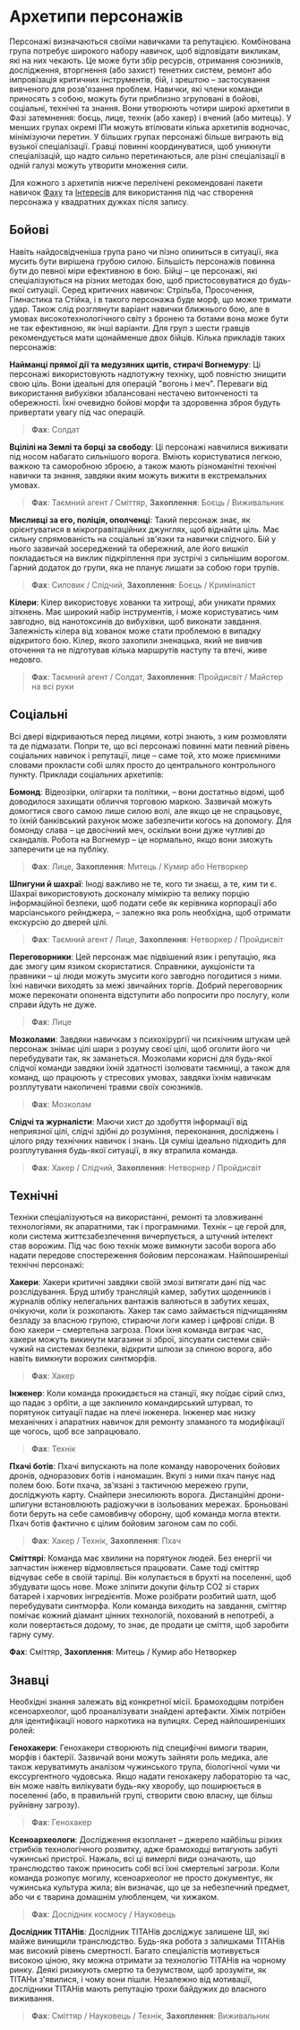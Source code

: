 # Архетипи персонажів

Персонажі визначаються своїми навичками та репутацією. Комбінована група потребує широкого набору навичок, щоб відповідати викликам, які на них чекають. Це може бути збір ресурсів, отримання союзників, дослідження, вторгнення (або захист) тенетних систем, ремонт або імпровізація критичних інструментів, бій, і зрештою – застосування вивченого для розв'язання проблем. Навички, які члени команди приносять з собою, можуть бути приблизно згруповані в бойові, соціальні, технічні та знання. Вони утворюють чотири широкі архетипи в Фазі затемнення: боєць, лице, технік (або хакер) і вчений (або митець). У менших групах окремі ІПи можуть втілювати кілька архетипів водночас, мінімізуючи перетин. У більших групах персонажі більше виграють від вузької спеціалізації. Гравці повинні координуватися, щоб уникнути спеціалізацій, що надто сильно перетинаються, але різні спеціалізації в одній галузі можуть утворити множення сили.

Для кожного з архетипів нижче перелічені рекомендовані пакети навичок [Фаху](../04/05-step-2-carrer.md) та [Інтересів](../04/06-step-3-interest.md) для використання під час створення персонажа у квадратних дужках після запису.

## Бойові

Навіть найдосвідченіша група рано чи пізно опиниться в ситуації, яка мусить бути вирішена грубою силою. Більшість персонажів повинна бути до певної міри ефективною в бою. Бійці – це персонажі, які спеціалізуються на різних методах бою, щоб пристосовуватися до будь-якої ситуації. Серед критичних навичок: Стрільба, Просочення, Гімнастика та Стійка, і в такого персонажа буде морф, що може тримати удар. Також слід розглянути варіант навички ближнього бою, але в умовах високотехнологічного світу з бронею та ботами вона може бути не так ефективною, як інші варіанти. Для груп з шести гравців рекомендується мати щонайменше двох бійців. Кілька прикладів таких персонажів:

**Найманці прямої дії та медузяних щитів, стирачі Вогнемуру**: Ці персонажі використовують надпотужну техніку, щоб повністю знищити свою ціль. Вони ідеальні для операцій "вогонь і меч". Переваги від використання вибухівки збалансовані нестачею витонченості та обережності. Їхні очевидно бойові морфи та здоровенна зброя будуть привертати увагу під час операцій.

<blockquote class="indent">

**Фах**: Солдат

</blockquote>

**Вцілілі на Землі та борці за свободу**: Ці персонажі навчилися виживати під носом набагато сильнішого ворога. Вміють користуватися легкою, важкою та саморобною зброєю, а також мають різноманітні технічні навички та знання, завдяки яким можуть вижити в екстремальних умовах.

<blockquote class="indent">

**Фах**: Таємний агент / Сміттяр, **Захоплення**: Боєць / Виживальник

</blockquote>

**Мисливці за его, поліція, ополченці**: Такий персонаж знає, як орієнтуватися в мікрогравітаційних джунглях, щоб віднайти ціль. Має сильну спрямованість на соціальні зв'язки та навички слідчого. Бій у нього зазвичай зосереджений та обережний, але його вишкіл покладається на виклик підкріплення при зустрічі з сильнішим ворогом. Гарний додаток до групи, яка не планує лишати за собою гори трупів.

<blockquote class="indent">

**Фах**: Силовик / Слідчий, **Захоплення**: Боєць / Криміналіст

</blockquote>

**Кілери**: Кілер використовує хованки та хитрощі, аби уникати прямих зіткнень. Має широкий набір інструментів, і може користуватись чим завгодно, від нанотоксинів до вибухівки, щоб виконати завдання. Залежність кілера від хованок може стати проблемою в випадку відкритого бою. Кілер, якого захопили зненацька, який не вивчив оточення та не підготував кілька маршрутів наступу та втечі, живе недовго.

<blockquote class="indent">

**Фах**: Таємний агент / Солдат, **Захоплення**: Пройдисвіт / Майстер на всі руки

</blockquote>

## Соціальні

Всі двері відкриваються перед лицями, котрі знають, з ким розмовляти та де підмазати. Попри те, що всі персонажі повинні мати певний рівень соціальних навичок і репутації, лице – саме той, хто може приємними словами прокласти собі шлях просто до центрального контрольного пункту. Приклади соціальних архетипів:

**Бомонд**: Відеозірки, олігархи та політики, – вони достатньо відомі, щоб доводилося захищати обличчя торговою маркою. Зазвичай можуть домогтися свого самою лише силою волі, але якщо це не спрацьовує, то їхній банківський рахунок може забезпечити когось на допомогу. Для бомонду слава – це двосічний меч, оскільки вони дуже чутливі до скандалів. Робота на Вогнемур – це нормально, якщо вони зможуть заперечити це на публіку.

<blockquote class="indent">

**Фах**: Лице, **Захоплення**: Митець / Кумир або Нетворкер

</blockquote>

**Шпигуни й шахраї**: Іноді важливо не те, кого ти знаєш, а те, ким ти є. Шахраї використовують досконалу мімікрію та велику порцію інформаційної безпеки, щоб подати себе як керівника корпорації або марсіанського рейнджера, – залежно яка роль необхідна, щоб отримати екскурсію до дверей цілі.

<blockquote class="indent">

**Фах**: Таємний агент / Лице, **Захоплення**: Нетворкер / Пройдисвіт

</blockquote>

**Переговорники**: Цей персонаж має підвішений язик і репутацію, яка дає змогу цим язиком скористатися. Справники, аукціоністи та правники – ці люди можуть змусити кого завгодно погодитися з ними. Їхні навички виходять за межі звичайних торгів. Добрий переговорник може переконати опонента відступити або попросити про послугу, коли справи йдуть не дуже.

<blockquote class="indent">

**Фах**: Лице

</blockquote>

**Мозколами**: Завдяки навичкам з психохірургії чи психічним штукам цей персонаж знімає цілі шари з розуму своєї цілі, щоб оголити його чи перебудувати так, як заманеться. Мозколами корисні для будь-якої слідчої команди завдяки їхній здатності ізолювати таємниці, а також для команд, що працюють у стресових умовах, завдяки їхнім навичкам розплутувати накопичені травми своїх союзників.

<blockquote class="indent">

**Фах**: Мозколам

</blockquote>

**Слідчі та журналісти**: Маючи хист до здобуття інформації від неприязної цілі, слідчі здібні до розуміння, переконання, досліджень і цілого ряду технічних навичок і знань. Ця суміш ідеально підходить для розплутування будь-якої ситуації, в яку втрапила команда.

<blockquote class="indent">

**Фах**: Хакер / Слідчий, **Захоплення**: Нетворкер / Пройдисвіт

</blockquote>

## Технічні

Техніки спеціалізуються на використанні, ремонті та зловживанні технологіями, як апаратними, так і програмними. Технік – це герой для, коли система життєзабезпечення вичерпується, а штучний інтелект став ворожим. Під час бою технік може вимкнути засоби ворога або надати передове спостереження бойовим персонажам. Найпоширеніші технічні персонажі:

**Хакери**: Хакери критичні завдяки своїй змозі витягати дані під час розслідування. Бруд штибу трансляцій камер, забутих щоденників і журналів обліку нелегальних вантажів валяються в забутих кешах, очікуючи, коли їх розкопають. Хакер так само займається підчищанням безладу за власною групою, стираючи логи камер і цифрові сліди. В бою хакери – смертельна загроза. Поки їхня команда виграє час, хакери можуть викинути магазини зі зброї, зіпсувати системи свій-чужий на системах безпеки, відкрити шлюзи за спиною ворога, або навіть вимкнути ворожих синтморфів.

<blockquote class="indent">

**Фах**: Хакер

</blockquote>

**Інженер**: Коли команда прокидається на станції, яку поїдає сірий слиз, що падає з орбіти, а ще заклинило командирський штурвал, то порятунок ситуації падає на плечі інженера. Інженер має низку механічних і апаратних навичок для ремонту зламаного та модифікації ще чогось, щоб все запрацювало.

<blockquote class="indent">

**Фах**: Технік

</blockquote>

**Пхачі ботів**: Пхачі випускають на поле команду наворочених бойових дронів, одноразових ботів і наномашин. Вкупі з ними пхач панує над полем бою. Боти пхача, зв'язані з тактичною мережею групи, досліджують карту. Снайпери знесилюють ворога. Дистанційні дрони-шпигуни встановлюють радіожучки в ізольованих мережах. Броньовані боти беруть на себе самовбивчу оборону, щоб команда могла втекти. Пхач ботів фактично є цілим бойовим загоном сам по собі.

<blockquote class="indent">

**Фах**: Хакер / Технік, **Захоплення**: Пхач

</blockquote>

**Сміттярі**: Команда має хвилини на порятунок людей. Без енергії чи запчастин інженер відмовляється працювати. Саме тоді сміттяр відчуває себе в своїй тарілці. Він колупається в брухті на поселенні, щоб збудувати щось нове. Може зліпити докупи фільтр CO2 зі старих батарей і харчових інгредієнтів. Може розібрати розбитий шатл, щоб перебудувати синтморфа. Коли команда виходить на завдання, сміттяр помічає кожний діамант цінних технологій, похований в непотребі, а коли повертається додому, то знає, де продати це сміття, щоб заробити гарну суму.

**Фах**: Сміттяр, **Захоплення**: Митець / Кумир або Нетворкер

## Знавці

Необхідні знання залежать від конкретної місії. Брамоходцям потрібен ксеноархеолог, щоб проаналізувати знайдені артефакти. Хімік потрібен для ідентифікації нового наркотика на вулицях. Серед найпоширеніших ролей:

**Генохакери**: Генохакери створюють під специфічні вимоги тварин, морфів і бактерії. Зазвичай вони можуть зайняти роль медика, але також керуватимуть аналізом чужинського трупа, біологічної чуми чи екссургентного чудовська. Якщо надати генохакеру лабораторію та час, він може навіть вилікувати будь-яку хворобу, що поширюється в поселенні (або, в правильній групі, створити свою власну, ще більш руйнівну загрозу).

<blockquote class="indent">

**Фах**: Генохакер

</blockquote>

**Ксеноархеологи**: Дослідження екзопланет – джерело найбільш різких стрибків технологічного розвитку, адже брамоходці витягують забуті чужинські пристрої. Нажаль, всі ці вимерлі види означають, що транслюдство також приносить собі всі їхні смертельні загрози. Коли команда розкопує могилу, ксеноархеолог не просто документує, як чужинська культура жила; він визначає, що це за небезпечний предмет, або чи є тварина домашнім улюбленцем, чи хижаком.

<blockquote class="indent">

**Фах**: Дослідник космосу / Науковець

</blockquote>

**Дослідник ТІТАНів**: Дослідник ТІТАНів досліджує залишене ШІ, які майже винищили транслюдство. Будь-яка робота з залишками ТІТАНів має високий рівень смертності. Багато спеціалістів мотивується високою ціною, яку можна отримати за технологію ТІТАНів на чорному ринку. Деякі ризикують смертю та безумством, щоб зрозуміти, як ТІТАНи з'явилися, і чому вони пішли. Незалежно від мотивації, дослідники ТІТАНів мають репутацію трохи байдужих до власного виживання.

<blockquote class="indent">

**Фах**: Сміттяр / Науковець / Технік, **Захоплення**: Виживальник

</blockquote>
